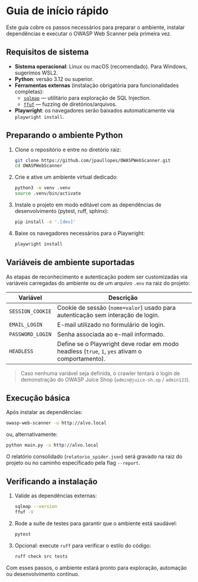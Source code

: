 # Guia de início rápido

Este guia cobre os passos necessários para preparar o ambiente, instalar dependências e executar o OWASP Web Scanner pela primeira vez.

## Requisitos de sistema

- **Sistema operacional**: Linux ou macOS (recomendado). Para Windows, sugerimos WSL2.
- **Python**: versão 3.12 ou superior.
- **Ferramentas externas** (instalação obrigatória para funcionalidades completas):
  - [`sqlmap`](https://sqlmap.org/) — utilitário para exploração de SQL Injection.
  - [`ffuf`](https://github.com/ffuf/ffuf) — fuzzing de diretórios/arquivos.
- **Playwright**: os navegadores serão baixados automaticamente via `playwright install`.

## Preparando o ambiente Python

1. Clone o repositório e entre no diretório raiz:

   ```bash
   git clone https://github.com/jpaullopes/OWASPWebScanner.git
   cd OWASPWebScanner
   ```

2. Crie e ative um ambiente virtual dedicado:

   ```bash
   python3 -m venv .venv
   source .venv/bin/activate
   ```

3. Instale o projeto em modo editável com as dependências de desenvolvimento (pytest, ruff, sphinx):

   ```bash
   pip install -e '.[dev]'
   ```

4. Baixe os navegadores necessários para o Playwright:

   ```bash
   playwright install
   ```

## Variáveis de ambiente suportadas

As etapas de reconhecimento e autenticação podem ser customizadas via variáveis carregadas do ambiente ou de um arquivo `.env` na raiz do projeto:

| Variável            | Descrição                                                                                         |
|--------------------|---------------------------------------------------------------------------------------------------|
| `SESSION_COOKIE`    | Cookie de sessão (`nome=valor`) usado para autenticação sem interação de login.                   |
| `EMAIL_LOGIN`       | E-mail utilizado no formulário de login.                                                          |
| `PASSWORD_LOGIN`    | Senha associada ao e-mail informado.                                                              |
| `HEADLESS`          | Define se o Playwright deve rodar em modo headless (`true`, `1`, `yes` ativam o comportamento).   |

> Caso nenhuma variável seja definida, o crawler tentará o login de demonstração do OWASP Juice Shop (`admin@juice-sh.op` / `admin123`).

## Execução básica

Após instalar as dependências:

```bash
owasp-web-scanner -u http://alvo.local
```

ou, alternativamente:

```bash
python main.py -u http://alvo.local
```

O relatório consolidado (`relatorio_spider.json`) será gravado na raiz do projeto ou no caminho especificado pela flag `--report`.

## Verificando a instalação

1. Valide as dependências externas:

   ```bash
   sqlmap --version
   ffuf -V
   ```

2. Rode a suíte de testes para garantir que o ambiente está saudável:

   ```bash
   pytest
   ```

3. Opcional: execute `ruff` para verificar o estilo do código:

   ```bash
   ruff check src tests
   ```

Com esses passos, o ambiente estará pronto para exploração, automação ou desenvolvimento contínuo.
